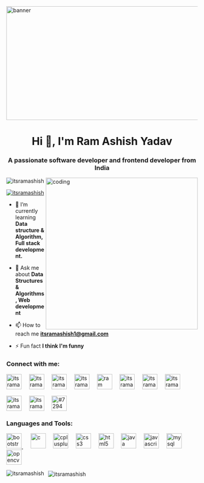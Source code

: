 <img align="center" src="https://t3.ftcdn.net/jpg/01/94/01/00/360_F_194010093_9tC5JNVsiEOlVDs2F5Y6d0paYrdWTdbT.jpg" height="300" width="1000" alt="banner"/>
<h1 align="center">Hi 👋, I'm Ram Ashish Yadav</h1>
<h3 align="center">A passionate software developer and frontend developer from India</h3>
<img align="right" alt="coding" width="400" src="https://camo.githubusercontent.com/5ddf73ad3a205111cf8c686f687fc216c2946a75005718c8da5b837ad9de78c9/68747470733a2f2f7468756d62732e6766796361742e636f6d2f4576696c4e657874446576696c666973682d736d616c6c2e676966">

<p align="left"> <img src="https://komarev.com/ghpvc/?username=itsramashish&label=Profile%20views&color=0e75b6&style=flat" alt="itsramashish" /> </p>

<p align="left"> <a href="https://twitter.com/itsramashish" target="blank"><img src="https://img.shields.io/twitter/follow/itsramashish?logo=twitter&style=for-the-badge" alt="itsramashish" /></a> </p>

- 🌱 I’m currently learning **Data structure & Algorithm, Full stack development.**

- 💬 Ask me about **Data Structures & Algorithms, Web development**

- 📫 How to reach me **itsramashish1@gmail.com**

- ⚡ Fun fact **I think I'm funny**

<h3 align="left">Connect with me:</h3>
<p align="left">
<a href="https://twitter.com/itsramashish" target="blank"><img align="center" src="https://www.freepnglogos.com/uploads/twitter-logo-png/twitter-bird-symbols-png-logo-0.png" alt="itsramashish" height="40" width="40" /></a>&nbsp&nbsp&nbsp&nbsp
<a href="https://linkedin.com/in/itsramashish" target="blank"><img align="center" src="https://www.freepnglogos.com/uploads/linkedin-basic-round-social-logo-png-13.png" alt="itsramashish" height="40" width="40" /></a>&nbsp&nbsp&nbsp&nbsp
<a href="https://github.com/itsramashish" target="blank"><img align="center" src="https://cdn4.iconfinder.com/data/icons/iconsimple-logotypes/512/github-512.png" alt="itsramashish" height="40" width="40" /></a>&nbsp&nbsp&nbsp&nbsp
<a href="https://instagram.com/itsramashish" target="blank"><img align="center" src="https://upload.wikimedia.org/wikipedia/commons/thumb/9/95/Instagram_logo_2022.svg/1024px-Instagram_logo_2022.svg.png" alt="itsramashish" height="40" width="40" /></a>&nbsp&nbsp&nbsp&nbsp
<a href="https://www.youtube.com/c/ram ashish" target="blank"><img align="center" src="https://www.freepnglogos.com/uploads/youtube-play-red-logo-png-transparent-background-6.png" alt="ram ashish" height="40" width="40" /></a>&nbsp&nbsp&nbsp&nbsp
<a href="https://www.codechef.com/users/itsramashish" target="blank"><img align="center" src="https://gitgud.io/uploads/-/system/group/avatar/12294/cc.png" alt="itsramashish" height="40" width="40" /></a>&nbsp&nbsp&nbsp&nbsp
<a href="https://www.hackerrank.com/itsramashish" target="blank"><img align="center" src="https://upload.wikimedia.org/wikipedia/commons/4/40/HackerRank_Icon-1000px.png" alt="itsramashish" height="40" width="40" /></a>&nbsp&nbsp&nbsp&nbsp
<a href="https://codeforces.com/profile/itsramashish" target="blank"><img align="center" src="https://cdn.iconscout.com/icon/free/png-256/code-forces-3628695-3029920.png" alt="itsramashish" height="40" width="40" /></a>&nbsp&nbsp&nbsp&nbsp<br><br>
<a href="https://www.leetcode.com/itsramashish" target="blank"><img align="center" src="https://upload.wikimedia.org/wikipedia/commons/1/19/LeetCode_logo_black.png" alt="itsramashish" height="40" width="40" /></a>&nbsp&nbsp&nbsp&nbsp
<a href="https://auth.geeksforgeeks.org/user/itsramashish" target="blank"><img align="center" src="https://media.geeksforgeeks.org/wp-content/cdn-uploads/20190710102234/download3.png" alt="itsramashish" height="40" width="40" /></a>&nbsp&nbsp&nbsp&nbsp
<a href="https://discord.gg/#7294" target="blank"><img align="center" src="https://www.freepnglogos.com/uploads/discord-logo-png/discord-logo-logodownload-download-logotipos-1.png" alt="#7294" height="40" width="40" /></a>&nbsp&nbsp&nbsp&nbsp
</p>

<h3 align="left">Languages and Tools:</h3>
<p align="left"> 
<a href="https://getbootstrap.com" target="_blank" rel="noreferrer"><img src="https://upload.wikimedia.org/wikipedia/commons/thumb/b/b2/Bootstrap_logo.svg/512px-Bootstrap_logo.svg.png" alt="bootstrap" width="40" height="40"/> </a>&nbsp&nbsp&nbsp&nbsp 
<a href="https://www.cprogramming.com/" target="_blank" rel="noreferrer"> <img src="https://upload.wikimedia.org/wikipedia/commons/1/19/C_Logo.png?20201023095457" alt="c" width="40" height="40"/></a>&nbsp&nbsp&nbsp&nbsp 
<a href="https://www.w3schools.com/cpp/" target="_blank" rel="noreferrer"><img src="https://brandslogos.com/wp-content/uploads/thumbs/c-logo-vector.svg" alt="cplusplus" width="40" height="40"/></a>&nbsp&nbsp&nbsp&nbsp
<a href="https://www.w3schools.com/css/" target="_blank" rel="noreferrer"><img src="https://www.freepnglogos.com/uploads/html5-logo-png/html5-logo-opencode-css-8.png" alt="css3" width="40" height="40"/></a>&nbsp&nbsp&nbsp&nbsp 
<a href="https://www.w3.org/html/" target="_blank" rel="noreferrer"><img src="https://upload.wikimedia.org/wikipedia/commons/thumb/6/61/HTML5_logo_and_wordmark.svg/2048px-HTML5_logo_and_wordmark.svg.png" alt="html5" width="40" height="40"/></a>&nbsp&nbsp&nbsp&nbsp
<a href="https://www.java.com" target="_blank" rel="noreferrer"><img src="https://cdn-icons-png.flaticon.com/512/226/226777.png" alt="java" width="40" height="40"/></a>&nbsp&nbsp&nbsp&nbsp
<a href="https://developer.mozilla.org/en-US/docs/Web/JavaScript" target="_blank" rel="noreferrer"> <img src="https://upload.wikimedia.org/wikipedia/commons/6/6a/JavaScript-logo.png" alt="javascript" width="40" height="40"/></a>&nbsp&nbsp&nbsp&nbsp
<a href="https://www.mysql.com/" target="_blank" rel="noreferrer"> <img src="https://www.freepnglogos.com/uploads/logo-mysql-png/logo-mysql-mysql-logo-png-images-are-download-crazypng-21.png" alt="mysql" width="40" height="40"/></a>&nbsp&nbsp&nbsp&nbsp
<a href="https://opencv.org/" target="_blank" rel="noreferrer"> <img src="https://www.vectorlogo.zone/logos/opencv/opencv-icon.svg" alt="opencv" width="40" height="40"/></a> 
</p>

<p>
<img align="left" src="https://github-readme-stats.vercel.app/api/top-langs?username=itsramashish&show_icons=true&locale=en&layout=compact" alt="itsramashish" />
</p>
<p>&nbsp&nbsp<img align="center" src="https://github-readme-stats.vercel.app/api?username=itsramashish&show_icons=true&locale=en" alt="itsramashish" /></p>
